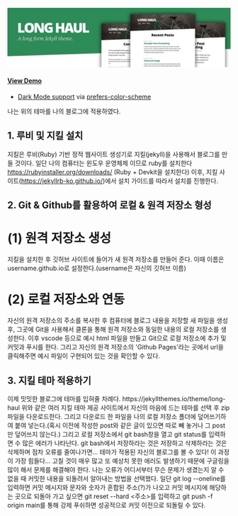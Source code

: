 ![preview Long Haul](/preview.jpg)
#### [View Demo](http://brianmaierjr.com/long-haul)

- [Dark Mode support](https://github.com/brianmaierjr/long-haul/blob/master/preview-dark.png) via [prefers-color-scheme](https://developer.mozilla.org/en-US/docs/Web/CSS/@media/prefers-color-scheme) 

나는 위의 테마를 나의 블로그에 적용하였다.     

## 1. 루비 및 지킬 설치
지킬은 루비(Ruby) 기반 정적 웹사이트 생성기로 지킬(jekyll)을 사용해서 블로그를 만들 것이다.
일단 나의 컴퓨터는 윈도우 운영체제 이므로 ruby를 설치한다
https://rubyinstaller.org/downloads/ (Ruby + Devkit을 설치한다)
이후, 지킬 사이트(https://jekyllrb-ko.github.io/)에서 설치 가이드를 따라서 설치를 진행한다.

## 2. Git & Github를 활용하여 로컬 & 원격 저장소 형성
# (1) 원격 저장소 생성
<p>지킬을 설치한 후 깃허브 사이트에 들어가 새 원격 저장소를 만들어 준다. 이때 이름은 username.github.io로 설정한다.(username은 자신의 깃허브 이름)</p>


# (2) 로컬 저장소와 연동
<p>자신의 원격 저장소의 주소를 복사한 후 컴퓨터에 블로그 내용을 저장할 새 파일을 생성 후, 그곳에 Git을 사용해서 클론을 통해 원격 저장소와 동일한 내용의 로컬 저장소를 생성한다.
이후 vscode 등으로 예시 html 파일을 만들고 Git으로 로컬 저장소에 추가 및 커밋과 푸시를 한다. 그리고 자신의 원격 저장소의 'Github Pages'라는 곳에서 url을 클릭해주면 예시 파일이 구현되어 있는 것을 확인할 수 있다.</p>

## 3. 지킬 테마 적용하기
<p>이제 밋밋한 블로그에 테마를 입혀줄 차례다. 
https://jekyllthemes.io/theme/long-haul
위와 같은 여러 지킬 테마 제공 사이트에서 자신의 마음에 드는 테마를 선택 후 zip파일을 다운로드한다. 그리고 다운로드 한 파일을 나의 로컬 저장소 폴더에 덮어쓰기하여 붙여 넣는다.(혹시 이전에 작성한 post와 같은 글이 있으면 따로 빼 놓거나 그 post만 덮어쓰지 않는다.)
그리고 로컬 저장소에서 git bash창을 열고 git status를 입력하면 수 많은 에러가 나타난다. git bash에서 저장하라는 것은 저장하고 삭제하라는 것은 삭제하며 점차 오류를 줄여나가면...
테마가 적용된 자신의 블로그를 볼 수 있다! 이 과정이 가장 힘들다... 고칠 것이 매우 많고 또 예상치 못한 에러도 발생하기 때문에 구글링을 많이 해서 문제를 해결해야 한다.
나는 오류가 어디서부터 무슨 문제가 생겼는지 알 수 없을 때 커밋한 내용을 되돌려서 알아내는 방법을 선택했다.
일단 git log --oneline를 입력하면 커밋 메시지와 문자와 숫자가 혼합된 주소(?)가 나오고 커밋 메시지에 해당하는 곳으로 되돌아 가고 싶으면 git reset --hard <주소>를 입력하고 git push -f origin main를 통해 강제 푸쉬하면 성공적으로 커밋 이전으로 되돌릴 수 있다.</p>

